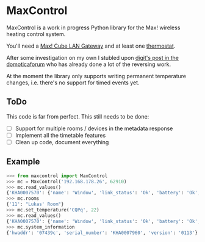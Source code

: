 MaxControl
==========

MaxControl is a work in progress Python library for the Max! wireless heating control system.

You'll need a [Max! Cube LAN Gateway](http://www.amazon.de/gp/product/B00DUED4JM/ref=as_li_ss_tl?ie=UTF8&camp=1638&creative=19454&creativeASIN=B00DUED4JM&linkCode=as2&tag=lukaskleinc00-21) and at least one [thermostat](http://www.amazon.de/gp/product/B005MXAB6S/ref=as_li_ss_tl?ie=UTF8&camp=1638&creative=19454&creativeASIN=B005MXAB6S&linkCode=as2&tag=lukaskleinc00-21).

After some investigation on my own I stubled upon [digit's post in the domoticaforum](http://www.domoticaforum.eu/viewtopic.php?f=66&t=6654) who has already done a lot of the reversing work.

At the moment the library only supports writing permanent temperature changes, i.e. there's no support for timed events yet.

ToDo
----

This code is far from perfect. This still needs to be done:

- [ ] Support for multiple rooms / devices in the metadata response
- [ ] Implement all the timetable features
- [ ] Clean up code, document everything

Example
-------
```python
>>> from maxcontrol import MaxControl
>>> mc = MaxControl('192.168.178.26', 62910)
>>> mc.read_values()
{'KHA0007570': {'name': 'Window', 'link_status': 'Ok', 'battery': 'Ok', 'celsius': 20, 'valve_percent': 0, 'program': 'Manual', 'rfaddr': 'CQPq', 'room': '11'}}
>>> mc.rooms
{'11': "Lukas' Room"}
>>> mc.set_temperature('CQPq', 22)
>>> mc.read_values()
{'KHA0007570': {'name': 'Window', 'link_status': 'Ok', 'battery': 'Ok', 'celsius': 22, 'valve_percent': 0, 'program': 'Manual', 'rfaddr': 'CQPq', 'room': '11'}}
>>> mc.system_information
{'hwaddr': '07439c', 'serial_number': 'KHA0007960', 'version': '0113'}
```
